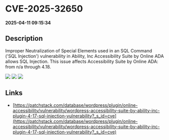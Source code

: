 # CVE-2025-32650

**2025-04-11 09:15:34**

## Description
Improper Neutralization of Special Elements used in an SQL Command ('SQL Injection') vulnerability in Ability, Inc Accessibility Suite by Online ADA allows SQL Injection. This issue affects Accessibility Suite by Online ADA: from n/a through 4.18.

![](https://img.shields.io/static/v1?label=Score&message=8.5&color=red)
![](https://img.shields.io/static/v1?label=Severity&message=HIGH&color=red)
![](https://img.shields.io/static/v1?label=CWE&message=SQL&color=green)

## Links
- [https://patchstack.com/database/wordpress/plugin/online-accessibility/vulnerability/wordpress-accessibility-suite-by-ability-inc-plugin-4-17-sql-injection-vulnerability?_s_id=cve](https://patchstack.com/database/wordpress/plugin/online-accessibility/vulnerability/wordpress-accessibility-suite-by-ability-inc-plugin-4-17-sql-injection-vulnerability?_s_id=cve)
